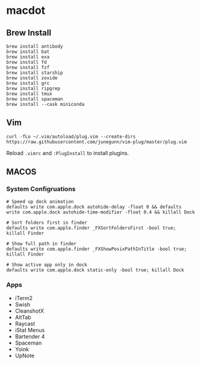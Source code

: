 # macdot

## Brew Install
```
brew install antibody
brew install bat
brew install exa
brew install fd
brew install fzf
brew install starship
brew install zoxide
brew install grc
brew install ripgrep
brew install tmux
brew install spaceman
brew install --cask miniconda
```

## Vim
```
curl -fLo ~/.vim/autoload/plug.vim --create-dirs https://raw.githubusercontent.com/junegunn/vim-plug/master/plug.vim
```
Reload `.vimrc` and `:PlugInstall` to install plugins.

## MACOS
### System Configruations
```
# Speed up dock animation
defaults write com.apple.dock autohide-delay -float 0 && defaults write com.apple.dock autohide-time-modifier -float 0.4 && killall Dock

# Sort folders first in finder
defaults write com.apple.finder _FXSortFoldersFirst -bool true; killall Finder

# Show full path in finder
defaults write com.apple.finder _FXShowPosixPathInTitle -bool true; killall Finder

# Show active app only in dock
defaults write com.apple.dock static-only -bool true; killall Dock
```

### Apps
* iTerm2
* Swish
* CleanshotX
* AltTab
* Raycast
* iStat Menus
* Bartender 4
* Spaceman
* Yoink
* UpNote
